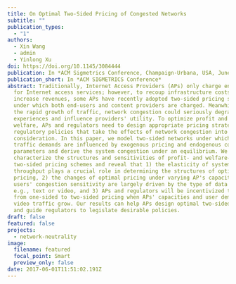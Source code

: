 ```yaml
---
title: On Optimal Two-Sided Pricing of Congested Networks
subtitle: ""
publication_types:
  - "1"
authors:
  - Xin Wang
  - admin
  - Yinlong Xu
doi: https://doi.org/10.1145/3084444
publication: In *ACM Sigmetrics Conference, Champaign-Urbana, USA, June 5-9, 2017.*
publication_short: In *ACM SIGMETRICS Conference*
abstract: Traditionally, Internet Access Providers (APs) only charge end-users
  for Internet access services; however, to recoup infrastructure costs and
  increase revenues, some APs have recently adopted two-sided pricing schemes
  under which both end-users and content providers are charged. Meanwhile, with
  the rapid growth of traffic, network congestion could seriously degrade user
  experiences and influence providers' utility. To optimize profit and social
  welfare, APs and regulators need to design appropriate pricing strategies and
  regulatory policies that take the effects of network congestion into
  consideration. In this paper, we model two-sided networks under which users'
  traffic demands are influenced by exogenous pricing and endogenous congestion
  parameters and derive the system congestion under an equilibrium. We
  characterize the structures and sensitivities of profit- and welfare-optimal
  two-sided pricing schemes and reveal that 1) the elasticity of system
  throughput plays a crucial role in determining the structures of optimal
  pricing, 2) the changes of optimal pricing under varying AP's capacity and
  users' congestion sensitivity are largely driven by the type of data traffic,
  e.g., text or video, and 3) APs and regulators will be incentivized to shift
  from one-sided to two-sided pricing when APs' capacities and user demand for
  video traffic grow. Our results can help APs design optimal two-sided pricing
  and guide regulators to legislate desirable policies.
draft: false
featured: false
projects:
  - network-neutrality
image:
  filename: featured
  focal_point: Smart
  preview_only: false
date: 2017-06-01T11:51:02.191Z
---
```

